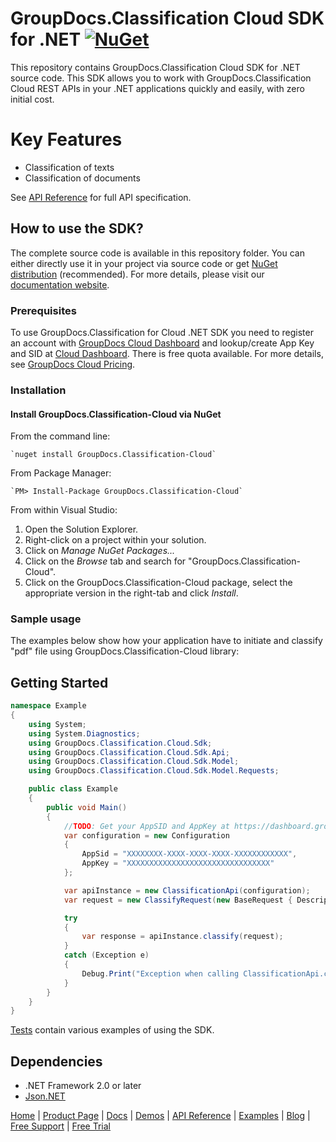 # GroupDocs.Classification Cloud SDK for .NET [![NuGet](https://img.shields.io/nuget/v/Aspose.Words-Cloud.svg)](https://www.nuget.org/packages/GroupDocs.Classification-Cloud/)
This repository contains GroupDocs.Classification Cloud SDK for .NET source code. This SDK allows you to work with GroupDocs.Classification Cloud REST APIs in your .NET applications quickly and easily, with zero initial cost.

# Key Features
* Classification of texts
* Classification of documents


See [API Reference](https://apireference.groupdocs.cloud/classification/) for full API specification.

## How to use the SDK?

The complete source code is available in this repository folder. You can either directly use it in your project via source code or get [NuGet distribution](https://www.nuget.org/packages/GroupDocs.Classification-Cloud/) (recommended). For more details, please visit our [documentation website](https://docs.groupdocs.cloud/classification/).

### Prerequisites

To use GroupDocs.Classification for Cloud .NET SDK you need to register an account with [GroupDocs Cloud Dashboard](https://dashboard.groupdocs.cloud) and lookup/create App Key and SID at [Cloud Dashboard](https://dashboard.groupdocs.cloud/#/apps). There is free quota available. For more details, see [GroupDocs Cloud Pricing](https://purchase.groupdocs.cloud/pricing).

### Installation

#### Install GroupDocs.Classification-Cloud via NuGet

From the command line:

	`nuget install GroupDocs.Classification-Cloud`

From Package Manager:

	`PM> Install-Package GroupDocs.Classification-Cloud`

From within Visual Studio:

1. Open the Solution Explorer.
2. Right-click on a project within your solution.
3. Click on *Manage NuGet Packages...*
4. Click on the *Browse* tab and search for "GroupDocs.Classification-Cloud".
5. Click on the GroupDocs.Classification-Cloud package, select the appropriate version in the right-tab and click *Install*.

### Sample usage

The examples below show how your application have to initiate and classify "pdf" file using GroupDocs.Classification-Cloud library:
## Getting Started

```csharp
namespace Example
{
    using System;
    using System.Diagnostics;
    using GroupDocs.Classification.Cloud.Sdk;
    using GroupDocs.Classification.Cloud.Sdk.Api;
    using GroupDocs.Classification.Cloud.Sdk.Model;
    using GroupDocs.Classification.Cloud.Sdk.Model.Requests;

    public class Example
    {
        public void Main()
        {
            //TODO: Get your AppSID and AppKey at https://dashboard.groupdocs.cloud/ (free registration is required).
            var configuration = new Configuration
            {
                AppSid = "XXXXXXXX-XXXX-XXXX-XXXX-XXXXXXXXXXXX",
                AppKey = "XXXXXXXXXXXXXXXXXXXXXXXXXXXXXXXX"
            };

            var apiInstance = new ClassificationApi(configuration);
            var request = new ClassifyRequest(new BaseRequest { Description = "Try Text classification" }, "3");

            try
            {
                var response = apiInstance.classify(request);
            }
            catch (Exception e)
            {
                Debug.Print("Exception when calling ClassificationApi.classify: " + e.Message);
            }
        }
    }
}
```

[Tests](GroupDocs.Classification.Cloud.Sdk.Tests) contain various examples of using the SDK.

## Dependencies
- .NET Framework 2.0 or later
- [Json.NET](https://www.nuget.org/packages/Newtonsoft.Json/)

[Home](https://www.groupdocs.cloud/) | [Product Page](https://products.groupdocs.cloud/classification/net) | [Docs](https://docs.groupdocs.cloud/classification/) | [Demos](https://products.groupdocs.app/classification/family) | [API Reference](https://apireference.groupdocs.cloud/classification/) | [Examples](https://github.com/groupdocs-classification-cloud/groupdocs-classification-cloud-dotnet-samples) | [Blog](https://blog.groupdocs.cloud/category/classification/) | [Free Support](https://forum.groupdocs.cloud/c/classification) | [Free Trial](https://purchase.groupdocs.cloud/trial)

